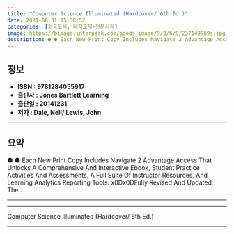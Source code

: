 ```yaml
---
title: "Computer Science Illuminated (Hardcover/ 6th Ed.)"
date: 2021-08-31 15:30:52
categories: [외국도서, 대학교재-전문서적]
image: https://bimage.interpark.com/goods_image/9/9/6/9/237149969s.jpg
description: ● ● Each New Print Copy Includes Navigate 2 Advantage Access That Unlocks A Comprehensive And Interactive Ebook, Student Practice Activities And Assessments,
---
```


## **정보**

- **ISBN : 9781284055917**
- **출판사 : Jones   Bartlett Learning**
- **출판일 : 20141231**
- **저자 : Dale, Nell/ Lewis, John**

------



## **요약**

●  ●  Each New Print Copy Includes Navigate 2 Advantage Access That Unlocks A Comprehensive And Interactive Ebook, Student Practice Activities And Assessments, A Full Suite Of Instructor Resources, And Learning Analytics Reporting Tools. x0Dx0DFully Revised And Updated, The... 

------



------


Computer Science Illuminated (Hardcover/ 6th Ed.) 

------


